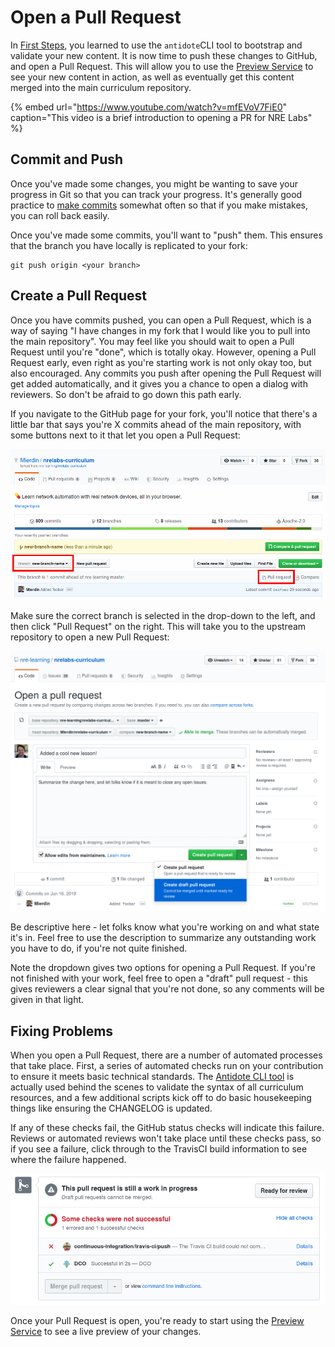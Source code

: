 # Open a Pull Request

In [First Steps](getting-started.md), you learned to use the `antidote`CLI tool to bootstrap and validate your new content. It is now time to push these changes to GitHub, and open a Pull Request. This will allow you to use the [Preview Service](preview-your-changes.md) to see your new content in action, as well as eventually get this content merged into the main curriculum repository.

{% embed url="https://www.youtube.com/watch?v=mfEVoV7FiE0" caption="This video is a brief introduction to opening a PR for NRE Labs" %}

## Commit and Push

Once you've made some changes, you might be wanting to save your progress in Git so that you can track your progress. It's generally good practice to [make commits](https://git-scm.com/book/en/v1/Git-Basics-Recording-Changes-to-the-Repository#Committing-Your-Changes) somewhat often so that if you make mistakes, you can roll back easily.

Once you've made some commits, you'll want to "push" them. This ensures that the branch you have locally is replicated to your fork:

```text
git push origin <your branch>
```

## Create a Pull Request

Once you have commits pushed, you can open a Pull Request, which is a way of saying "I have changes in my fork that I would like you to pull into the main repository". You may feel like you should wait to open a Pull Request until you're "done", which is totally okay. However, opening a Pull Request early, even right as you're starting work is not only okay too, but also encouraged. Any commits you push after opening the Pull Request will get added automatically, and it gives you a chance to open a dialog with reviewers. So don't be afraid to go down this path early.

If you navigate to the GitHub page for your fork, you'll notice that there's a little bar that says you're X commits ahead of the main repository, with some buttons next to it that let you open a Pull Request:

![](../.gitbook/assets/branchchanges.png)

Make sure the correct branch is selected in the drop-down to the left, and then click "Pull Request" on the right. This will take you to the upstream repository to open a new Pull Request:

![](../.gitbook/assets/pullrequest.png)

Be descriptive here - let folks know what you're working on and what state it's in. Feel free to use the description to summarize any outstanding work you have to do, if you're not quite finished.

Note the dropdown gives two options for opening a Pull Request. If you're not finished with your work, feel free to open a "draft" pull request - this gives reviewers a clear signal that you're not done, so any comments will be given in that light.

## Fixing Problems

When you open a Pull Request, there are a number of automated processes that take place. First, a series of automated checks run on your contribution to ensure it meets basic technical standards. The [Antidote CLI tool](../antidote/the-antidote-cli/) is actually used behind the scenes to validate the syntax of all curriculum resources, and a few additional scripts kick off to do basic housekeeping things like ensuring the CHANGELOG is updated.

If any of these checks fail, the GitHub status checks will indicate this failure. Reviews or automated reviews won't take place until these checks pass, so if you see a failure, click through to the TravisCI build information to see where the failure happened.

![](../.gitbook/assets/screenshot-from-2020-04-20-15-45-57.png)

Once your Pull Request is open, you're ready to start using the [Preview Service](preview-your-changes.md) to see a live preview of your changes.


